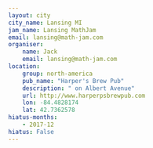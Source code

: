 ```yaml
---
layout: city
city_name: Lansing MI
jam_name: Lansing MathJam
email: lansing@math-jam.com
organiser:
    name: Jack
    email: lansing@math-jam.com
location:
    group: north-america
    pub_name: "Harper's Brew Pub"
    description: " on Albert Avenue"
    url: http://www.harperpsbrewpub.com
    lon: -84.4828174
    lat: 42.7362578
hiatus-months:
    - 2017-12
hiatus: False
---
```


